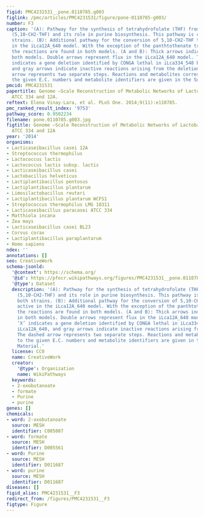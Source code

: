 ```yaml
---
figid: PMC4231531__pone.0110785.g003
figlink: /pmc/articles/PMC4231531/figure/pone-0110785-g003/
number: F3
caption: '(A): Pathway for the synthesis of tetrahydrofolate (THF) from 5, 10-methylenetetrahydrofolate
  (5,10-CH2-THF) and its role in purine biosynthesis. This pathway is common to both
  strains. (B): Additional pathway for the conversion of 5,10-CH2-THF to THF active
  in the iLca12A_640 model. With the exception of the panthtothenate transporter,
  the reactions are found in both models. (A and B): Thick arrows indicate flux in
  both models. Double arrows represent flux in the iLca12A_640 model. The black ‘X’
  indicates a gene deletion identified by CONGA lethal in iLca334_548 but not iLca12A_640,
  and gray arrows indicate inactive reactions arising from the deletion. The dashed
  arrow represents two separate steps. Reactions and metabolites corresponding to
  the given E.C. numbers and metabolite identifiers are given in the Supporting Material.'
pmcid: PMC4231531
papertitle: Genome –Scale Reconstruction of Metabolic Networks of Lactobacillus casei
  ATCC 334 and 12A.
reftext: Elena Vinay-Lara, et al. PLoS One. 2014;9(11):e110785.
pmc_ranked_result_index: '9753'
pathway_score: 0.9502234
filename: pone.0110785.g003.jpg
figtitle: Genome –Scale Reconstruction of Metabolic Networks of Lactobacillus casei
  ATCC 334 and 12A
year: '2014'
organisms:
- Lacticaseibacillus casei 12A
- Streptococcus thermophilus
- Lactococcus lactis
- Lactococcus lactis subsp. lactis
- Lacticaseibacillus casei
- Lactobacillus helveticus
- Lactiplantibacillus pentosus
- Lactiplantibacillus plantarum
- Limosilactobacillus reuteri
- Lactiplantibacillus plantarum WCFS1
- Streptococcus thermophilus LMG 18311
- Lacticaseibacillus paracasei ATCC 334
- Matthiola incana
- Zea mays
- Lacticaseibacillus casei BL23
- Corvus corax
- Lactiplantibacillus paraplantarum
- Homo sapiens
ndex: ''
annotations: []
seo: CreativeWork
schema-jsonld:
  '@context': https://schema.org/
  '@id': https://pfocr.wikipathways.org/figures/PMC4231531__pone.0110785.g003.html
  '@type': Dataset
  description: '(A): Pathway for the synthesis of tetrahydrofolate (THF) from 5, 10-methylenetetrahydrofolate
    (5,10-CH2-THF) and its role in purine biosynthesis. This pathway is common to
    both strains. (B): Additional pathway for the conversion of 5,10-CH2-THF to THF
    active in the iLca12A_640 model. With the exception of the panthtothenate transporter,
    the reactions are found in both models. (A and B): Thick arrows indicate flux
    in both models. Double arrows represent flux in the iLca12A_640 model. The black
    ‘X’ indicates a gene deletion identified by CONGA lethal in iLca334_548 but not
    iLca12A_640, and gray arrows indicate inactive reactions arising from the deletion.
    The dashed arrow represents two separate steps. Reactions and metabolites corresponding
    to the given E.C. numbers and metabolite identifiers are given in the Supporting
    Material.'
  license: CC0
  name: CreativeWork
  creator:
    '@type': Organization
    name: WikiPathways
  keywords:
  - 2-oxobutanoate
  - formate
  - Purine
  - purine
genes: []
chemicals:
- word: 2-oxobutanoate
  source: MESH
  identifier: C005087
- word: formate
  source: MESH
  identifier: D005561
- word: Purine
  source: MESH
  identifier: D011687
- word: purine
  source: MESH
  identifier: D011687
diseases: []
figid_alias: PMC4231531__F3
redirect_from: /figures/PMC4231531__F3
figtype: Figure
---
```

